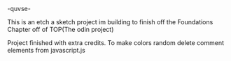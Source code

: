 -quvse-

This is an etch a sketch project im building to finish off the Foundations Chapter off of TOP(The odin project)


Project finished with extra credits. To make colors random delete comment elements from javascript.js